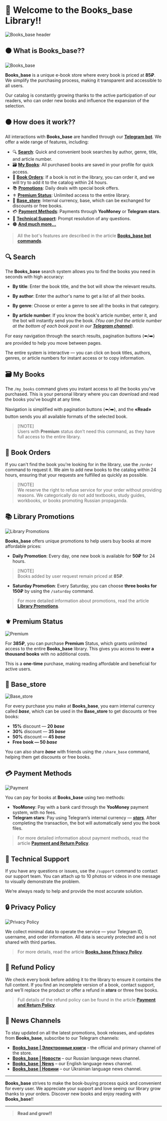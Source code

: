 # 📖 Welcome to the Books_base Library!!

![Books_base header](/images/Main_White_EN.png)


## 🟤 What is Books_base??

![Books_base](/images/Books_base_EN.png)

**Books_base** is a unique e-book store where every book is priced at **85₽**. We simplify the purchasing process, making it transparent and accessible to all users.

Our catalog is constantly growing thanks to the active participation of our readers, who can order new books and influence the expansion of the selection.

## 🟤 How does it work??

All interactions with **Books_base** are handled through our **[Telegram bot](https://t.me/Books_base_bot)**. We offer a wide range of features, including:

- 🔍 **[Search](#-Search)**: Quick and convenient book searches by author, genre, title, and article number.
- 🗃️ **[My Books](#%EF%B8%8F-my-books)**: All purchased books are saved in your profile for quick access.
- 📝 **[Book Orders](#-Book-Orders)**: If a book is not in the library, you can order it, and we will try to add it to the catalog within 24 hours.
- 📚 **[Promotions](#-Library-Promotions)**: Daily deals with special book offers.
- ⚜️ **[Premium Status](#%EF%B8%8F-Premium-Status)**: Unlimited access to the entire library.
- 💎 **[Base_store](#-Base_store)**: Internal currency, base, which can be exchanged for discounts or free books.
- 💳 **[Payment Methods](#-Payment-Methods)**: Payments through **YooMoney** or **Telegram stars**.
- 💬 **[Technical Support](#-Technical-Support)**: Prompt resolution of any questions.
- 🟠 **[And much more...](#-Privacy-Policy)**

> All the bot's features are described in the article **[Books_base bot commands](https://telegra.ph/Books-base-Bot-Commands-EN-10-14)**.

## 🔍 Search

The **Books_base** search system allows you to find the books you need in seconds with high accuracy:

- **By title**: Enter the book title, and the bot will show the relevant results.

- **By author**: Enter the author's name to get a list of    all their books.

- **By genre**: Choose or enter a genre to see all the books in that category.

- **By article number**: If you know the book's article number, enter it, and the bot will instantly send you the book. _(You can find the article number at the bottom of each book post in our **[Telegram channel](https://t.me/Books_base)**)._

For easy navigation through the search results, pagination buttons (⬅️/➡️) are provided to help you move between pages.

The entire system is interactive — you can click on book titles, authors, genres, or article numbers for instant access or to copy information.

## 🗃️ My Books

The `/my_books` command gives you instant access to all the books you've purchased. This is your personal library where you can download and read the books you've bought at any time.

Navigation is simplified with pagination buttons (⬅️/➡️), and the **«Read»** button sends you all available formats of the selected book.

> [!NOTE]\
> Users with **Premium** status don’t need this command, as they have full access to the entire library.

## 📝 Book Orders

If you can't find the book you're looking for in the library, use the `/order` command to request it. We aim to add new books to the catalog within 24 hours, ensuring that your requests are fulfilled as quickly as possible.

> [!NOTE]\
> We reserve the right to refuse service for your order without providing reasons. We categorically do not add textbooks, study guides, workbooks, or books promoting Russian propaganda.

## 📚 Library Promotions

![Library Promotions](/images/Promotion_White.png)

**Books_base** offers unique promotions to help users buy books at more affordable prices:

- **Daily Promotion**: Every day, one new book is available for **50₽** for 24 hours.

> [!NOTE]\
> Books added by user request remain priced at **85₽**.

- **Saturday Promotion**: Every Saturday, you can choose **three books for 150₽** by using the `/saturday` command.

> For more detailed information about promotions, read the article **[Library Promotions](https://telegra.ph/Books-base-Promotions-EN-10-16)**.

## ⚜️ Premium Status

![Premium](/images/Premium.png)

For **385₽**, you can purchase **Premium** Status, which grants unlimited access to the entire **Books_base** library. This gives you access to **over a thousand books** with no additional costs.

This is a **one-time** purchase, making reading affordable and beneficial for active users.

## 💎 Base_store

![Base_store](/images/Base_store_EN.png)

For every purchase you make at **Books_base**, you earn internal currency called **_base_**, which can be used in the **Base_store** to get discounts or free books:

- **15%** discount — **20 _base_**
- **30%** discount — **35 _base_**
- **50%** discount — **45 _base_**
- **Free book — 50 _base_**

You can also share **_base_** with friends using the `/share_base` command, helping them get discounts or free books.

## 💳 Payment Methods

![Payment](/images/Payment_White.png)

You can pay for books at **Books_base** using two methods:

- **YooMoney**: Pay with a bank card through the **YooMoney** payment system, with no fees.
- **Telegram stars**: Pay using Telegram’s internal currency — **_[stars](https://telegram.org/blog/telegram-stars?ln=r)_**. After completing the transaction, the bot will automatically send you the book files.

> For more detailed information about payment methods, read the article **[Payment and Return Policy](https://telegra.ph/Books-base-Payment-and-Refund-Policy-EN-10-15)**.

## 💬 Technical Support

If you have any questions or issues, use the `/support` command to contact our support team. You can attach up to 10 photos or videos in one message to visually demonstrate the problem.

We’re always ready to help and provide the most accurate solution.

## 🔒 Privacy Policy

![Privacy Policy](/images/Privacy_EN.png)

We collect minimal data to operate the service — your Telegram ID, username, and order information. All data is securely protected and is not shared with third parties.

> For more details, read the article **[Books_base Privacy Policy](https://telegra.ph/Books-base-Privacy-Policy-EN-10-14)**.

## 🔴 Refund Policy

We check every book before adding it to the library to ensure it contains the full content. If you find an incomplete version of a book, contact support, and we’ll replace the product or offer a refund in **_stars_** or three free books.

> Full details of the refund policy can be found in the article **[Payment and Return Policy](https://telegra.ph/Books-base-Payment-and-Refund-Policy-EN-10-15)**.

## 📰 News Channels

To stay updated on all the latest promotions, book releases, and updates from **Books_base**, subscribe to our Telegram channels:

- **[Books_base | Электронные книги](https://t.me/Books_base)**  – the official and primary channel of the store.
- **[Books_base | Новости](https://t.me/Books_base_news_ru)** – our Russian language news channel.
- **[Books_base | News](https://t.me/Books_base_news_en)** – our English language news channel.
- **[Books_base | Новини](https://t.me/Books_base_news_uk)** – our Ukrainian language news channel.

---

**Books_base** strives to make the book-buying process quick and convenient for every user. We appreciate your support and love seeing our library grow thanks to your orders. Discover new books and enjoy reading with **Books_base**!!

---

> **Read and grow!!**